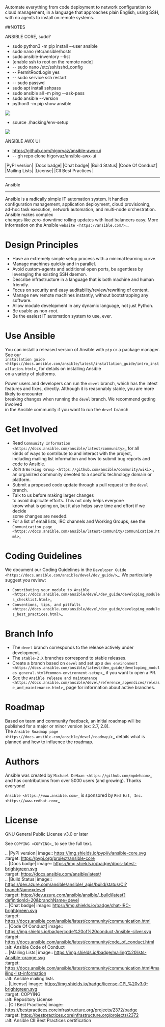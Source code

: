 Automate everything from code deployment to network configuration to cloud management, in a language that approaches plain English, using SSH, with no agents to install on remote systems.

##NOTES

ANSIBLE CORE, sudo?

*   sudo python3 -m pip install --user ansible
*   sudo nano /etc/ansible/hosts
*   sudo ansible-inventory --list
*   \[enable ssh to root on the remote node\]
*   \-- sudo nano /etc/ssh/sshd\_config
*   \-- PermitRootLogin yes
*   \-- sudo service ssh restart
*   \-- sudo passwd
*   sudo apt install sshpass
*   sudo ansible all -m ping --ask-pass
*   sudo ansible --version
*   python3 -m pip show ansible

![](https://user-images.githubusercontent.com/9384127/228974511-b9991bd7-b4bb-4ce7-b98f-12e5d38ffc19.png)

*   source ./hacking/env-setup

![](https://user-images.githubusercontent.com/9384127/228974877-51116634-3e75-4f8d-a77c-7aa0363ecee5.png)

ANSIBLE AWX UI

*   https://github.com/higorvaz/ansible-awx-ui
*   \-- gh repo clone higorvaz/ansible-awx-ui

|PyPI version| |Docs badge| |Chat badge| |Build Status| |Code Of Conduct| |Mailing Lists| |License| |CII Best Practices|

---

Ansible

---

Ansible is a radically simple IT automation system. It handles  
configuration management, application deployment, cloud provisioning,  
ad-hoc task execution, network automation, and multi-node orchestration. Ansible makes complex  
changes like zero-downtime rolling updates with load balancers easy. More information on the Ansible `website <https://ansible.com/>`\_.

# Design Principles

*   Have an extremely simple setup process with a minimal learning curve.
*   Manage machines quickly and in parallel.
*   Avoid custom-agents and additional open ports, be agentless by  
    leveraging the existing SSH daemon.
*   Describe infrastructure in a language that is both machine and human  
    friendly.
*   Focus on security and easy auditability/review/rewriting of content.
*   Manage new remote machines instantly, without bootstrapping any  
    software.
*   Allow module development in any dynamic language, not just Python.
*   Be usable as non-root.
*   Be the easiest IT automation system to use, ever.

# Use Ansible

You can install a released version of Ansible with `pip` or a package manager. See our  
`installation guide <https://docs.ansible.com/ansible/latest/installation_guide/intro_installation.html>`\_ for details on installing Ansible  
on a variety of platforms.

Power users and developers can run the `devel` branch, which has the latest  
features and fixes, directly. Although it is reasonably stable, you are more likely to encounter  
breaking changes when running the `devel` branch. We recommend getting involved  
in the Ansible community if you want to run the `devel` branch.

# Get Involved

*   Read `Community Information <https://docs.ansible.com/ansible/latest/community>`\_ for all  
    kinds of ways to contribute to and interact with the project,  
    including mailing list information and how to submit bug reports and  
    code to Ansible.
*   Join a `Working Group <https://github.com/ansible/community/wiki>`\_, an organized community devoted to a specific technology domain or platform.
*   Submit a proposed code update through a pull request to the `devel` branch.
*   Talk to us before making larger changes  
    to avoid duplicate efforts. This not only helps everyone  
    know what is going on, but it also helps save time and effort if we decide  
    some changes are needed.
*   For a list of email lists, IRC channels and Working Groups, see the  
    `Communication page <https://docs.ansible.com/ansible/latest/community/communication.html>`\_

# Coding Guidelines

We document our Coding Guidelines in the `Developer Guide <https://docs.ansible.com/ansible/devel/dev_guide/>`\_. We particularly suggest you review:

*   `Contributing your module to Ansible <https://docs.ansible.com/ansible/devel/dev_guide/developing_modules_checklist.html>`\_
*   `Conventions, tips, and pitfalls <https://docs.ansible.com/ansible/devel/dev_guide/developing_modules_best_practices.html>`\_

# Branch Info

*   The `devel` branch corresponds to the release actively under development.
*   The `stable-2.X` branches correspond to stable releases.
*   Create a branch based on `devel` and set up a `dev environment <https://docs.ansible.com/ansible/latest/dev_guide/developing_modules_general.html#common-environment-setup>`\_ if you want to open a PR.
*   See the `Ansible release and maintenance <https://docs.ansible.com/ansible/devel/reference_appendices/release_and_maintenance.html>`\_ page for information about active branches.

# Roadmap

Based on team and community feedback, an initial roadmap will be published for a major or minor version (ex: 2.7, 2.8).  
The `Ansible Roadmap page <https://docs.ansible.com/ansible/devel/roadmap/>`\_ details what is planned and how to influence the roadmap.

# Authors

Ansible was created by `Michael DeHaan <https://github.com/mpdehaan>`\_  
and has contributions from over 5000 users (and growing). Thanks everyone!

`Ansible <https://www.ansible.com>`\_ is sponsored by `Red Hat, Inc. <https://www.redhat.com>`\_

# License

GNU General Public License v3.0 or later

See `COPYING <COPYING>`\_ to see the full text.

.. |PyPI version| image:: https://img.shields.io/pypi/v/ansible-core.svg  
:target: https://pypi.org/project/ansible-core  
.. |Docs badge| image:: https://img.shields.io/badge/docs-latest-brightgreen.svg  
:target: https://docs.ansible.com/ansible/latest/  
.. |Build Status| image:: https://dev.azure.com/ansible/ansible/_apis/build/status/CI?branchName=devel  
:target: https://dev.azure.com/ansible/ansible/_build/latest?definitionId=20&branchName=devel  
.. |Chat badge| image:: https://img.shields.io/badge/chat-IRC-brightgreen.svg  
:target: https://docs.ansible.com/ansible/latest/community/communication.html  
.. |Code Of Conduct| image:: https://img.shields.io/badge/code%20of%20conduct-Ansible-silver.svg  
:target: https://docs.ansible.com/ansible/latest/community/code_of_conduct.html  
:alt: Ansible Code of Conduct  
.. |Mailing Lists| image:: https://img.shields.io/badge/mailing%20lists-Ansible-orange.svg  
:target: https://docs.ansible.com/ansible/latest/community/communication.html#mailing-list-information  
:alt: Ansible mailing lists  
.. |License| image:: https://img.shields.io/badge/license-GPL%20v3.0-brightgreen.svg  
:target: COPYING  
:alt: Repository License  
.. |CII Best Practices| image:: https://bestpractices.coreinfrastructure.org/projects/2372/badge  
:target: https://bestpractices.coreinfrastructure.org/projects/2372  
:alt: Ansible CII Best Practices certification

